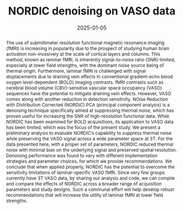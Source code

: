 ---
title: "NORDIC denoising on VASO data"
date: 2025-01-05
authors_string: Lasse Knudsen, Luca Vizioli, Federico De Martino, Lonike K. Faes, Daniel Handwerker, Steen Moeller, Peter Bandettini, Laurentius Huber
authors:
   - Lasse Knudsen
   - Luca Vizioli
   - Federico De Martino
   - Lonike K. Faes
   - Daniel Handwerker
   - Steen Moeller
   - Peter Bandettini 
   - Laurentius Huber
author_ids:
   - daniel_handwerker
   - peter_bandettini
   - laurentius_huber
journal: 'Frontiers in Neuroscience'
volume: 18
issue: 
pages: 1499762
book_title: ''
publisher: ''
abstract: "<p>The use of submillimeter resolution functional magnetic resonance imaging (fMRI) is increasing in popularity due to the prospect of studying human brain activation non-invasively at the scale of cortical layers and columns. This method, known as laminar fMRI, is inherently signal-to-noise ratio (SNR)-limited, especially at lower field strengths, with the dominant noise source being of thermal origin. Furthermore, laminar fMRI is challenged with signal displacements due to draining vein effects in conventional gradient-echo blood oxygen level-dependent (BOLD) imaging contrasts. fMRI contrasts such as cerebral blood volume (CBV)-sensitive vascular space occupancy (VASO) sequences have the potential to mitigate draining vein effects. However, VASO comes along with another reduction in detection sensitivity. NOise Reduction with DIstribution Corrected (NORDIC) PCA (principal component analysis) is a denoising technique specifically aimed at suppressing thermal noise, which has proven useful for increasing the SNR of high-resolution functional data. While NORDIC has been examined for BOLD acquisitions, its application to VASO data has been limited, which was the focus of the present study. We present a preliminary analysis to evaluate NORDIC’s capability to suppress thermal noise while preserving the VASO signal across a wide parameter space at 3T. For the data presented here, with a proper set of parameters, NORDIC reduced thermal noise with minimal bias on the underlying signal and preserved spatial resolution. Denoising performance was found to vary with different implementation strategies and parameter choices, for which we provide recommendations. We conclude that when applied properly, NORDIC has the potential to overcome the sensitivity limitations of laminar-specific VASO fMRI. Since very few groups currently have 3T VASO data, by sharing our analysis and code, we can compile and compare the effects of NORDIC across a broader range of acquisition parameters and study designs. Such a communal effort will help develop robust recommendations that will increase the utility of laminar fMRI at lower field strengths.</p>"
project_id: layer_fmri
paper_url: https://www.frontiersin.org/journals/neuroscience/articles/10.3389/fnins.2024.1499762/full
doi: 10.3389/fnins.2024.1499762
data_loc: 'https://layerfmri.page.link/ME_VASO3T'
code_loc: 'https://github.com/LasseKnudsen1/NORDIC-VASO'
file: '/assets/publications//assets/publications/'
file_name: '/assets/publications/'
type: journal_article
pub_str: ' (2025) Frontiers in Neuroscience 18:1499762'
layout: publication 
---